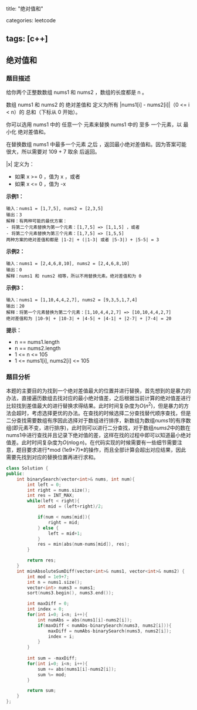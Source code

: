 title: "绝对值和"

categories: leetcode

tags: [c++]
---
## 绝对值和
### 题目描述

给你两个正整数数组 nums1 和 nums2 ，数组的长度都是 n 。

数组 nums1 和 nums2 的 绝对差值和 定义为所有 |nums1[i] - nums2[i]|（0 <= i < n）的 总和（下标从 0 开始）。

你可以选用 nums1 中的 任意一个 元素来替换 nums1 中的 至多 一个元素，以 最小化 绝对差值和。

在替换数组 nums1 中最多一个元素 之后 ，返回最小绝对差值和。因为答案可能很大，所以需要对 109 + 7 取余 后返回。

|x| 定义为：

* 如果 x >= 0 ，值为 x ，或者
* 如果 x <= 0 ，值为 -x

**示例1：**

~~~
输入：nums1 = [1,7,5], nums2 = [2,3,5]
输出：3
解释：有两种可能的最优方案：
- 将第二个元素替换为第一个元素：[1,7,5] => [1,1,5] ，或者
- 将第二个元素替换为第三个元素：[1,7,5] => [1,5,5]
两种方案的绝对差值和都是 |1-2| + (|1-3| 或者 |5-3|) + |5-5| = 3
~~~

**示例2：**

~~~
输入：nums1 = [2,4,6,8,10], nums2 = [2,4,6,8,10]
输出：0
解释：nums1 和 nums2 相等，所以不用替换元素。绝对差值和为 0
~~~

**示例3：**

~~~
输入：nums1 = [1,10,4,4,2,7], nums2 = [9,3,5,1,7,4]
输出：20
解释：将第一个元素替换为第二个元素：[1,10,4,4,2,7] => [10,10,4,4,2,7]
绝对差值和为 |10-9| + |10-3| + |4-5| + |4-1| + |2-7| + |7-4| = 20
~~~

**提示：**

* n == nums1.length
* n == nums2.length
* 1 <= n <= 105
* 1 <= nums1[i], nums2[i] <= 105

### 题目分析

本题的主要目的为找到一个绝对差值最大的位置并进行替换，首先想到的是暴力的办法，直接遍历数组去找对应的最小绝对值差，之后根据当前计算的绝对值差进行比较找到差值最大的进行替换求得结果。此时时间复杂度为$O(n^2)$，但是暴力的方法会超时，考虑选择更优的办法。在查找的时候选择二分查找替代顺序查找，但是二分查找需要数组有序因此选择对于数组进行排序，新数组为数组*nums1*的有序数组(即元素不变，进行排序)，此时则可以进行二分查找，对于数组*nums2*中的数在nums1中进行查找并且记录下绝对值的差，这样在找的过程中即可以知道最小绝对值差。此时时间复杂度为$O(n\log n)$。在代码实现的时候需要有一些细节需要注意，题目要求进行*mod (1e9+7)*的操作，而且全部计算会超出对应结果，因此需要先找到对应的替换位置再进行求和。

~~~c++
class Solution {
public:
    int binarySearch(vector<int>& nums, int num){
        int left = 0;
        int right = nums.size();
        int res = INT_MAX;
        while(left < right){
            int mid = (left+right)/2;

            if(num < nums[mid]){
                right = mid;
            } else {
                left = mid+1;
            }
            res = min(abs(num-nums[mid]), res);
        }

        return res;
    }
    int minAbsoluteSumDiff(vector<int>& nums1, vector<int>& nums2) {
        int mod = 1e9+7;
        int n = nums1.size();
        vector<int> nums3 = nums1;
        sort(nums3.begin(), nums3.end());

        int maxDiff = 0;
        int index = 0;
        for(int i=0; i<n; i++){
            int numAbs = abs(nums1[i]-nums2[i]);
            if(maxDiff < numAbs-binarySearch(nums3, nums2[i])){
                maxDiff = numAbs-binarySearch(nums3, nums2[i]);
                index = i;
            }
        }
        
        int sum = -maxDiff;
        for(int i=0; i<n; i++){
            sum += abs(nums1[i]-nums2[i]);
            sum %= mod;
        }

        return sum;
    }
};
~~~

